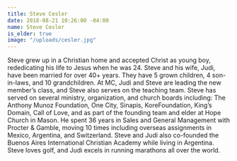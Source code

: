 ```yaml
---
title: Steve Cesler
date: 2018-08-21 10:26:00 -04:00
name: Steve Cesler
is_elder: true
image: "/uploads/cesler.jpg"
---
```


Steve grew up in a Christian home and accepted Christ as young boy, rededicating his life to Jesus when he was 24. Steve and his wife, Judi, have been married for over 40+ years. They have 5 grown children, 4 son-in-laws, and 10 grandchildren.   At MC, Judi and Steve are leading the new member’s class, and Steve also serves on the teaching team. Steve has served on several ministry, organization, and church boards including: The Anthony Munoz Foundation, One City, Sinapis, KoreFoundation, King’s Domain, Call of Love, and as part of the founding team  and elder at Hope Church in Mason. He spent 36 years in Sales and General Management with Procter & Gamble, moving 10 times including overseas assignments in Mexico, Argentina, and Switzerland. Steve and Judi also co-founded the Buenos Aires International Christian Academy while living in Argentina. Steve loves golf, and Judi excels in running marathons all over the world.